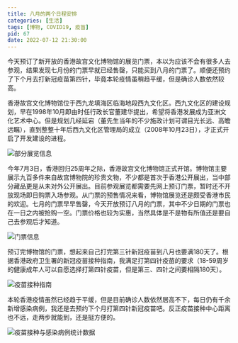 ```yaml
---
title: 八月的两个日程安排
categories: [生活]
tags: [博物, COVID19, 疫苗]
pid: 67
date: 2022-07-12 21:30:00
---
```


今天预订了新开放的香港故宫文化博物馆的展览门票，本以为应该不会有很多人去参观，结果发现七月份的门票早就已经售罄，只能买到八月的门票了。顺便还预约了下个月去打新冠疫苗第四针，毕竟本轮疫情虽稍趋平缓，但是确诊人数依然较高。
<!-- more -->

香港故宫文化博物馆位于西九龙填海区临海地段西九文化区。西九文化区的建设规划，早在1998年10月即由时任行政长官董建华提出，希望将香港发展成为亚洲文化艺术中心。但是规划几经延宕（董先生当年的不少施政计划可谓目光长远、高瞻远瞩），直到整整十年后西九文化区管理局的成立（2008年10月23日），才正式开启了开发建设的进程。

![部分展览信息](https://cos.pinlyu.com/post/2022/67-hkpm-exhibition.jpg#650x)

今年7月3日，香港回归25周年之际，香港故宫文化博物馆正式开馆。博物馆主要展示九百多件来自故宫博物院的珍贵文物，不少都是首次于香港公开展出，当中部分藏品更是从未对外公开展出。目前参观展览都需要先网上预订门票，暂时还不开放现场即日购票入场参观。从门票的预售情况来看，博物馆展览还是颇受香港市民的欢迎。七月的门票早早售罄，今天开放预订八月的门票，其中不少日期的门票也在一日之内被抢购一空。门票价格也较为实惠，当然具体是不是物有所值还是要自己去参观后才知道。

![门票信息](https://cos.pinlyu.com/post/2022/67-hkpm-ticket.jpg#650x)

预订完博物馆的门票，想起来自己打完第三针新冠疫苗到八月也要满180天了。根据香港政府卫生署的新冠疫苗接种指南，我满足打第四针疫苗的要求（18-59周岁的健康成年人可以自愿选择打第四针疫苗，但是第三、四针之间要相隔180天）。

![疫苗接种指南](https://cos.pinlyu.com/post/2022/67-vaccine-guide.jpg#650x)

本轮香港疫情虽然已经趋于平缓，但是目前确诊人数依然居高不下，每日仍有千余新增感染病例，我还是去预约下个月打第四针新冠疫苗吧。反正疫苗接种中心距离也不远，走两步就能到，还是挺方便的。

![疫苗接种与感染病例统计数据](https://cos.pinlyu.com/post/2022/67-covid-cases.jpg#650x)